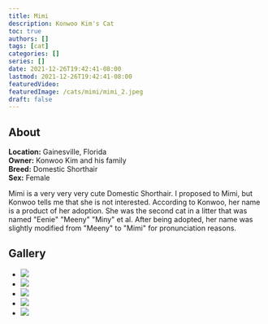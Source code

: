 ```yaml
---
title: Mimi
description: Konwoo Kim's Cat
toc: true
authors: []
tags: [cat]
categories: []
series: []
date: 2021-12-26T19:42:41-08:00
lastmod: 2021-12-26T19:42:41-08:00
featuredVideo:
featuredImage: /cats/mimi/mimi_2.jpeg
draft: false
---
```


## About

**Location:** Gainesville, Florida  
**Owner:** Konwoo Kim and his family  
**Breed:** Domestic Shorthair  
**Sex:** Female  

Mimi is a very very very cute Domestic Shorthair. I proposed to Mimi, but Konwoo tells me that she is not interested. According to Konwoo, her name is a product of her adoption. She was the second cat in a litter that was named "Eenie" "Meeny" "Miny" et al. After being adopted, her name was slightly modified from "Meeny" to "Mimi" for pronunciation reasons.

<head>
<link rel="stylesheet" href="/cats/collage.css">
</head>

## Gallery
<ul class="columns">
  <li class="item"><img src="/cats/mimi/mimi_2.jpeg"></li>
  <li class="item"><img src="/cats/mimi/mimi_1.jpeg"></li>
  <li class="item"><img src="/cats/mimi/mimi_5.png"></li>
  <li class="item"><img src="/cats/mimi/mimi_4.jpeg"></li>
  <li class="item"><img src="/cats/mimi/mimi_3.jpeg"></li>
</ul>
